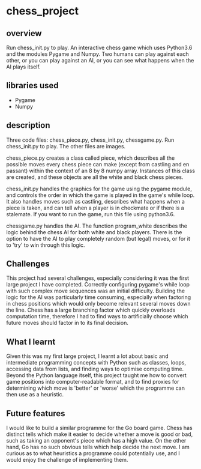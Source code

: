 # chess_project

## overview
Run chess_init.py to play. An interactive chess game which uses Python3.6 and the modules Pygame and Numpy. Two humans can play against each other, or you can play against an AI, or you can see what happens when the AI plays itself.

## libraries used
- Pygame
- Numpy

## description
Three code files: chess_piece.py, chess_init.py, chessgame.py. Run chess_init.py to play.
The other files are images.

chess_piece.py creates a class called piece, which describes all the possible moves every chess piece can make (except from castling and en passant) within the context of an 8 by 8 numpy array. Instances of this class are created, and these objects are all the white and black chess pieces.

chess_init.py handles the graphics for the game using the pygame module, and controls the order in which the game is played in the game's while loop. It also handles moves such as castling, describes what happens when a piece is taken, and can tell when a player is in checkmate or if there is a stalemate. If you want to run the game, run this file using python3.6.

chessgame.py handles the AI. The function program_white describes the logic behind the chess AI for both white and black players. There is the option to have the AI to play completely random (but legal) moves, or for it to 'try' to win through this logic.

## Challenges
This project had several challenges, especially considering it was the first large project I have completed. Correctly configuring pygame's while loop with such complex move sequences was an initial difficulty. Building the logic for the AI was particularly time consuming, especially when factoring in chess positions which would only become relevant several moves down the line. Chess has a large branching factor which quickly overloads computation time, therefore I had to find ways to artificially choose which future moves should factor in to its final decision.

## What I learnt
Given this was my first large project, I learnt a lot about basic and intermediate programming concepts with Python such as classes, loops, accessing data from lists, and finding ways to optimise computing time. Beyond the Python language itself, this project taught me how to convert game positions into computer-readable format, and to find proxies for determining which move is 'better' or 'worse' which the programme can then use as a heuristic.

## Future features
I would like to build a similar programme for the Go board game. Chess has distinct tells which make it easier to decide whether a move is good or bad, such as taking an opponent's piece which has a high value. On the other hand, Go has no such obvious tells which help decide the next move. I am curious as to what heuristics a programme could potentially use, and I would enjoy the challenge of implementing them.
